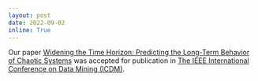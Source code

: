 ```yaml
---
layout: post
date: 2022-09-02
inline: True
---
```

Our paper [Widening the Time Horizon: Predicting the Long-Term Behavior of Chaotic Systems]() was accepted for publication in [The IEEE International Conference on Data Mining (ICDM)](https://icdm22.cse.usf.edu/).